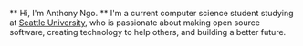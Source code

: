 ** Hi, I'm Anthony Ngo. **
I'm a current computer science student studying at [Seattle University](#), who
is passionate about making open source software, creating technology to help
others, and building a better future.
